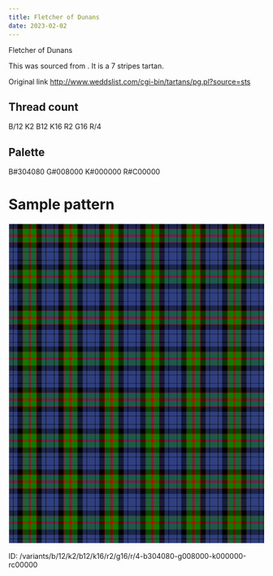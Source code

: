 ```yaml
---
title: Fletcher of Dunans
date: 2023-02-02
---
```

Fletcher of Dunans

This was sourced from <no value>.  It is a 7 stripes tartan.

Original link http://www.weddslist.com/cgi-bin/tartans/pg.pl?source=sts

## Thread count
B/12 K2 B12 K16 R2 G16 R/4

## Palette
B#304080 G#008000 K#000000 R#C00000

# Sample pattern

![Tartan detail](tartan.png "B/12 K2 B12 K16 R2 G16 R/4 tartan")

ID: /variants/b/12/k2/b12/k16/r2/g16/r/4-b304080-g008000-k000000-rc00000